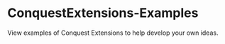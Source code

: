 ConquestExtensions-Examples
===========================

View examples of Conquest Extensions to help develop your own ideas.
